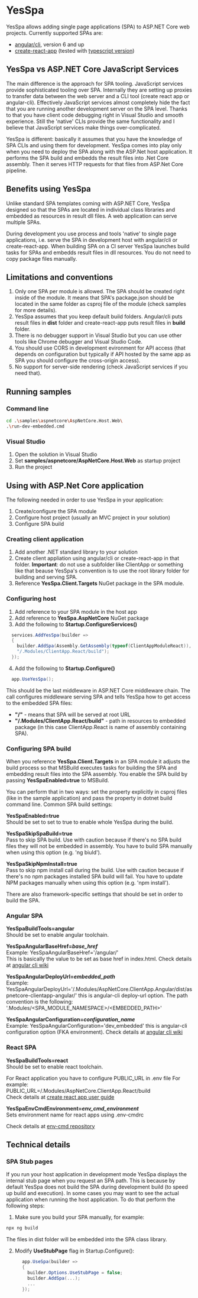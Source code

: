 # YesSpa

YesSpa allows adding single page applications (SPA) to ASP.NET Core web projects. Currently supported SPAs are:
- [angular/cli](https://cli.angular.io/), version 6 and up
- [create-react-app](https://github.com/facebook/create-react-app) (tested with [typescript version](https://github.com/wmonk/create-react-app-typescript))

## YesSpa vs ASP.NET Core JavaScript Services

The main difference is the approach for SPA tooling. JavaScript services provide sophisticated tooling over SPA. Internally they are setting up proxies to transfer data between the web server and a CLI tool (create react app or angular-cli). Effectively JavaScript services almost completely hide the fact that you are running another development server on the SPA level. Thanks to that you have client code debugging right in Visual Studio and smooth experience. Still the 'native' CLIs provide the same functionality and I believe that JavaScript services make things over-complicated. 

YesSpa is different: basically it assumes that you have the knowledge of SPA CLIs and using them for development. YesSpa comes into play only when you need to deploy the SPA along with the ASP.Net host application. It performs the SPA build and embedds the result files into .Net Core assembly. Then it serves HTTP requests for that files from ASP.Net Core pipeline.

## Benefits using YesSpa

Unlike standard SPA templates coming with ASP.NET Core, YesSpa designed so that the SPAs are located in individual class libraries and embedded as resources in result dll files. A web application can serve multiple SPAs.

During  development you use process and tools 'native' to single page applications, i.e. serve the SPA in development host with angular/cli or create-react-app. When building SPA on a CI server YesSpa launches build tasks for SPAs and embedds result files in dll resources. You do not need to copy package files manually.

## Limitations and conventions

1. Only one SPA per module is allowed. The SPA should be created right inside of the module. It means that SPA's package.json should be located in the same folder as csproj file of the module (check samples for more details).
2. YesSpa assumes that you keep default build folders. Angular/cli puts result files in **dist** folder and create-react-app puts result files in **build** folder.
3. There is no debugger support in Visual Studio but you can use other tools like Chrome debugger and Visual Studio Code.
4. You should use CORS in development evironment for API access (that depends on configuration but typically if API hosted by the same app as SPA you should configure the cross-origin access).
5. No support for server-side rendering (check JavaScript services if you need that).

## Running samples

### Command line
```bash
cd .\samples\aspnetcore\AspNetCore.Host.Web\
.\run-dev-embedded.cmd
```

### Visual Studio
1. Open the solution in Visual Studio
2. Set **samples/aspnetcore/AspNetCore.Host.Web** as startup project
3. Run the project

## Using with ASP.Net Core application

The following needed in order to use YesSpa in your application:
1. Create/configure the SPA module
2. Configure host project (usually an MVC project in your solution)
3. Configure SPA build

### Creating client application
1. Add another .NET standard library to your solution
2. Create client appliation using angular/cli or create-react-app in that folder. **Important**: do not use a subfolder like ClientApp or something like that beause YesSpa's convention is to use the root library folder for building and serving SPA.
3. Reference **YesSpa.Client.Targets** NuGet package in the SPA module.

### Configuring host
1. Add reference to your SPA module in the host app
2. Add reference to **YesSpa.AspNetCore** NuGet package
3. Add the following to **Startup.ConfigureServices()**

```csharp
  services.AddYesSpa(builder =>
  {
    builder.AddSpa(Assembly.GetAssembly(typeof(ClientAppModuleReact)), "/", 
    "/.Modules/ClientApp.React/build");
  });
```
4. Add the following to **Startup.Configure()**
```csharp
  app.UseYesSpa();
```
This should be the last middleware in ASP.NET Core middleware chain.
The call configures middleware serving SPA and tells YesSpa how to get access to the embedded SPA files:
* **"/"** - means that SPA will be served at root URL
* **"/.Modules/ClientApp.React/build"** - path in resources to embedded package (in this case ClientApp.React is name of assembly containing SPA).

### Configuring SPA build

When you reference **YesSpa.Client.Targets** in an SPA module it adjusts the build process so that MSBuild executes tasks for building the SPA and embedding result files into the SPA assembly. You enable the SPA build by passing **YesSpaEnabled=true** to MSBuild.

You can perform that in two ways: set the property explicitly in csproj files (like in the sample application) and pass the property in dotnet build command line.
Common SPA build settings:

**YesSpaEnabled=true**  
Should be set to set to true to enable whole YesSpa during the build.

**YesSpaSkipSpaBuild=true**  
Pass to skip SPA build. Use with caution because if there's no SPA build files they will not be embedded in assembly.
You have to build SPA manually when using this option (e.g. 'ng biuld').

**YesSpaSkipNpmInstall=true**  
Pass to skip npm install call during the build. Use with caution because if there's no npm packages installed SPA build will fail.
You have to update NPM packages manually when using this option (e.g. 'npm install').


There are also framework-specific settings that should be set in order to build the SPA.

### Angular SPA

**YesSpaBuildTools=angular**  
Should be set to enable angular toolchain.

**YesSpaAngularBaseHref=_base_href_**  
Example: YesSpaAngularBaseHref='/angular/'  
This is basically the value to be set as base href in index.html.
Check details at [angular cli wiki](https://github.com/angular/angular-cli/wiki/build#base-tag-handling-in-indexhtml)

**YesSpaAngularDeployUrl=_embedded_path_**  
Example: YesSpaAngularDeployUrl='/.Modules/AspNetCore.ClientApp.Angular/dist/aspnetcore-clientapp-angular/'
this is angular-cli deploy-url option.
The path convention is the following: '.Modules/<SPA_MODULE_NAMESPACE>/<EMBEDDED_PATH>'

**YesSpaAngularConfiguration=_configuration_name_**  
Example: YesSpaAngularConfiguration='dev_embedded'
this is angular-cli configuration option (FKA environment).
Check details at [angular cli wiki](https://github.com/angular/angular-cli/wiki/build)

### React SPA

**YesSpaBuildTools=react**  
Should be set to enable react toolchain.

For React application you have to configure PUBLIC_URL in .env file
For example:  
PUBLIC_URL=/.Modules/AspNetCore.ClientApp.React/build  
Check details at [create react app user guide](https://github.com/facebook/create-react-app/blob/master/packages/react-scripts/template/README.md#advanced-configuration)

**YesSpaEnvCmdEnvironment=_env_cmd_environment_**  
Sets environment name for react apps using .env-cmdrc

Check details at [env-cmd repository](https://github.com/toddbluhm/env-cmd)

## Technical details

### SPA Stub pages

If you run your host application in development mode YesSpa displays the internal
stub page when you request an SPA path. This is because by default YesSpa does not
build the SPA during development build (to speed up build and execution). In some cases
you may want to see the actual application when running the host application.
To do that perform the following steps:

1. Make sure you build your SPA manually, for example:
```bash
npx ng build
```
The files in dist folder will be embedded into the SPA class library.

2. Modify **UseStubPage** flag in Startup.Configure():
```csharp
      app.UseSpa(builder =>
      {
        builder.Options.UseStubPage = false;
        builder.AddSpa(...);
        ...
      });
```
